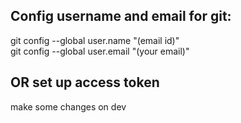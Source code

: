 <h2>Config username and email for git:<br></h2>
<p>
git config --global user.name "(email id)"<br>
git config --global user.email "(your email)"<br>
</p>

<h2>OR set up access token</h2>
make some changes on dev
